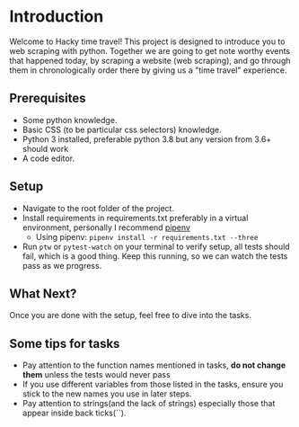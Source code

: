 # Introduction
Welcome to Hacky time travel! This project is designed to introduce you to web scraping with python.
Together we are going to get note worthy events that happened
today, by scraping a website (web scraping), and go through them in chronologically order there by giving
us a "time travel" experience.

## Prerequisites
- Some python knowledge.
- Basic CSS (to be particular css selectors) knowledge.
- Python 3 installed, preferable python 3.8 but any version from 3.6+ should work
- A code editor.

## Setup
- Navigate to the root folder of the project.
- Install requirements in requirements.txt preferably in a virtual environment, personally I recommend [pipenv](https://pipenv.pypa.io/en/latest/)
    - Using pipenv: `pipenv install -r requirements.txt --three`
-  Run `ptw` or `pytest-watch` on your terminal to verify setup, all tests should fail, which is a good thing. Keep this running, so we can watch the tests pass as we progress.

## What Next?
Once you are done with the setup, feel free to dive into the tasks.

## Some tips for tasks
- Pay attention to the function names mentioned in tasks, **do not change them** unless the tests would never pass
- If you use different variables from those listed in the tasks, ensure you stick to the new names you use in later steps. 
- Pay attention to strings(and the lack of strings) especially those that appear inside back ticks(``).
